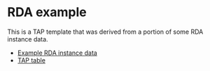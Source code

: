 # RDA example

This is a TAP template that was derived from a portion of some RDA instance data.

* [Example RDA instance data](RDAExampleInstanceData.txt)
* [TAP table](rdaExampleProfle.csv)
